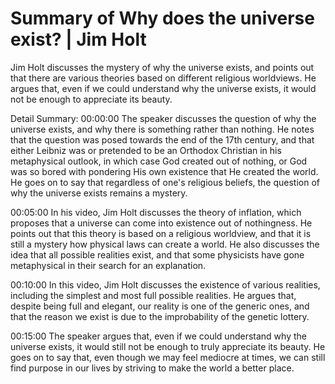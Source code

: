 # Summary of Why does the universe exist? | Jim Holt

Jim Holt discusses the mystery of why the universe exists, and points out that there are various theories based on different religious worldviews. He argues that, even if we could understand why the universe exists, it would not be enough to appreciate its beauty.

Detail Summary: 
00:00:00
The speaker discusses the question of why the universe exists, and why there is something rather than nothing. He notes that the question was posed towards the end of the 17th century, and that either Leibniz was or pretended to be an Orthodox Christian in his metaphysical outlook, in which case God created out of nothing, or God was so bored with pondering His own existence that He created the world. He goes on to say that regardless of one's religious beliefs, the question of why the universe exists remains a mystery.

00:05:00
In his video, Jim Holt discusses the theory of inflation, which proposes that a universe can come into existence out of nothingness. He points out that this theory is based on a religious worldview, and that it is still a mystery how physical laws can create a world. He also discusses the idea that all possible realities exist, and that some physicists have gone metaphysical in their search for an explanation.

00:10:00
In this video, Jim Holt discusses the existence of various realities, including the simplest and most full possible realities. He argues that, despite being full and elegant, our reality is one of the generic ones, and that the reason we exist is due to the improbability of the genetic lottery.

00:15:00
The speaker argues that, even if we could understand why the universe exists, it would still not be enough to truly appreciate its beauty. He goes on to say that, even though we may feel mediocre at times, we can still find purpose in our lives by striving to make the world a better place.

